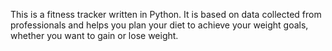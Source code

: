 This is a fitness tracker written in Python. It is based on data collected from professionals and helps you plan your diet to achieve your weight goals, whether you want to gain or lose weight.
